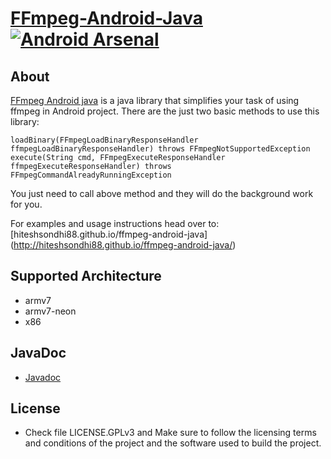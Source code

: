 [FFmpeg-Android-Java](http://hiteshsondhi88.github.io/ffmpeg-android-java/) [![Android Arsenal](https://img.shields.io/badge/Android%20Arsenal-FFmpeg--Android--Java-brightgreen.svg?style=flat)](https://android-arsenal.com/details/1/931)
==============

## About 
[FFmpeg Android java](http://hiteshsondhi88.github.io/ffmpeg-android-java/) is a java library that simplifies your task of using ffmpeg in Android project.
There are the just two basic methods to use this library:

`loadBinary(FFmpegLoadBinaryResponseHandler ffmpegLoadBinaryResponseHandler) throws FFmpegNotSupportedException`
`execute(String cmd, FFmpegExecuteResponseHandler ffmpegExecuteResponseHandler) throws FFmpegCommandAlreadyRunningException`

You just need to call above method and they will do the background work for you.

For examples and usage instructions head over to:
[hiteshsondhi88.github.io/ffmpeg-android-java] (http://hiteshsondhi88.github.io/ffmpeg-android-java/) 

## Supported Architecture
* armv7
* armv7-neon
* x86

## JavaDoc
* [Javadoc](http://hiteshsondhi88.github.io/ffmpeg-android-java/docs/)

## License
* Check file LICENSE.GPLv3 and Make sure to follow the licensing terms and conditions of the project and the software used to build the project.
